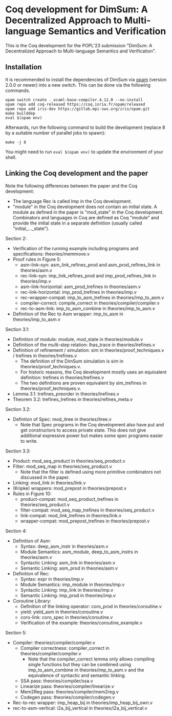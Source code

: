 # Coq development for DimSum: A Decentralized Approach to Multi-language Semantics and Verification

This is the Coq development for the POPL'23 submission "DimSum: A Decentralized Approach to Multi-language Semantics and Verification".

## Installation

It is recommended to install the dependencies of DimSum via [opam](https://opam.ocaml.org/doc/Install.html)
(version 2.0.0 or newer) into a new switch. This can be done via the
following commands.

```
opam switch create . ocaml-base-compiler.4.12.0 --no-install
opam repo add coq-released https://coq.inria.fr/opam/released
opam repo add iris-dev https://gitlab.mpi-sws.org/iris/opam.git
make builddep
eval $(opam env)
```

Afterwards, run the following command to build the development (replace 8 by a suitable number of parallel jobs to spawn):

```
make -j 8
```

You might need to run `eval $(opam env)` to update the environment of your shell.

## Linking the Coq development and the paper

Note the following differences between the paper and the Coq development:
- The language Rec is called Imp in the Coq development.
- "module" in the Coq development does not contain an initial state. A
  module as defined in the paper is "mod_state" in the Coq
  development. Combinators and languages in Coq are defined as Coq
  "module" and provide the initial state in a separate definition
  (usually called "initial_..._state").

Section 2:
- Verification of the running example including programs and specifications: theories/memmove.v
- Proof rules in Figure 5:
  - asm-link-syn: asm_link_refines_prod and asm_prod_refines_link in theories/asm.v
  - rec-link-syn: imp_link_refines_prod and imp_prod_refines_link in theories/imp.v
  - asm-link-horizontal: asm_prod_trefines in theories/asm.v
  - rec-link-horizontal: imp_prod_trefines in theories/imp.v
  - rec-wrapper-compat: imp_to_asm_trefines in theories/imp_to_asm.v
  - compiler-correct: compile_correct in theories/compiler/compiler.v
  - rec-to-asm-link: imp_to_asm_combine in theories/imp_to_asm.v
- Definition of the Rec to Asm wrapper: imp_to_asm in theories/imp_to_asm.v

Section 3.1:
- Definition of module: module, mod_state in theories/module.v
- Definition of the multi-step relation: lhas_trace in theories/lrefines.v
- Definition of refinement / simulation: sim in theories/proof_techniques.v / trefines in theories/trefines.v
  - The definition of the DimSum simulation is sim in theories/proof_techniques.v.
  - For historic reasons, the Coq development mostly uses an
    equivalent definition: trefines in theories/trefines.v
  - The two definitions are proven equivalent by sim_trefines in theories/proof_techniques.v.
- Lemma 3.1: trefines_preorder in theories/trefines.v
- Theorem 3.2: trefines_lrefines in theories/refines_meta.v

Section 3.2:
- Defintion of Spec: mod_itree in theories/itree.v
  - Note that Spec programs in the Coq development also have put and
    get constructors to access private state. This does not give
    additional expressive power but makes some spec programs easier to
    write.

Section 3.3:
- Product: mod_seq_product in theories/seq_product.v
- Filter: mod_seq_map in theories/seq_product.v
  - Note that the filter is defined using more primitive combinators
    not discussed in the paper.
- Linking: mod_link in theories/link.v
- (Kripke) wrappers: mod_prepost in theories/prepost.v
- Rules in Figure 10:
  - product-compat: mod_seq_product_trefines in theories/seq_product.v
  - filter-compat: mod_seq_map_trefines in theories/seq_product.v
  - link-compat: mod_link_trefines in theories/link.v
  - wrapper-compat: mod_prepost_trefines in theories/prepost.v

Section 4:
- Definition of Asm:
  - Syntax: deep_asm_instr in theories/asm.v
  - Module Semantics: asm_module, deep_to_asm_instrs in theories/asm.v
  - Syntactic Linking: asm_link in theories/asm.v
  - Semantic Linking: asm_prod in theories/asm.v
- Definition of Rec:
  - Syntax: expr in theories/imp.v
  - Module Semantics: imp_module in theories/imp.v
  - Syntactic Linking: imp_link in theories/imp.v
  - Semantic Linking: imp_prod in theories/imp.v
- Coroutine Library:
  - Definition of the linking operator: coro_prod in theories/coroutine.v
  - yield: yield_asm in theories/coroutine.v
  - coro-link: coro_spec in theories/coroutine.v
  - Verification of the example: theories/coroutine_example.v

Section 5:
- Compiler: theories/compiler/compiler.v
  - Compiler correctness: compiler_correct in theories/compiler/compiler.v
    - Note that the compiler_correct lemma only allows compiling
      single functions but they can be combined using
      imp_to_asm_combine in theories/imp_to_asm.v and the equivalence
      of syntactic and semantic linking.
  - SSA pass: theories/compiler/ssa.v
  - Linearize pass: theories/compiler/linearize.v
  - Mem2Reg pass: theories/compiler/mem2reg.v
  - Codegen pass: theories/compiler/codegen.v
- Rec-to-rec wrapper: imp_heap_bij in theories/imp_heap_bij_own.v
- rec-to-asm-vertical: i2a_bij_vertical in theories/i2a_bij_vertical.v
